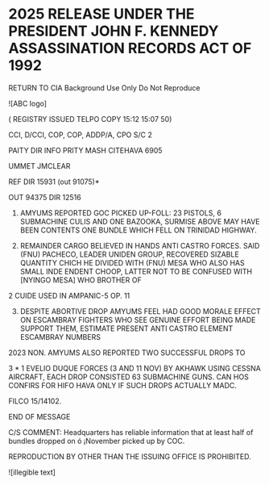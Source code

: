 # 2025 RELEASE UNDER THE PRESIDENT JOHN F. KENNEDY ASSASSINATION RECORDS ACT OF 1992

RETURN TO CIA
Background Use Only
Do Not Reproduce

![ABC logo]

( REGISTRY ISSUED TELPO COPY 15:12 15:07 50)

CCI, D/CCI, COP, COP, ADDP/A, CPO S/C 2

PAITY DIR INFO PRITY MASH CITEHAVA 6905

UMMET JMCLEAR

REF DIR 15931 (out 91075)*

OUT 94375
DIR 12516

1. AMYUMS REPORTED GOC PICKED UP-FOLL: 23 PISTOLS, 6 SUBMACHINE
   CULIS AND ONE BAZOOKA, SURMISE ABOVE MAY HAVE BEEN CONTENTS ONE
   BUNDLE WHICH FELL ON TRINIDAD HIGHWAY.

2. REMAINDER CARGO BELIEVED IN HANDS ANTI CASTRO FORCES.
   SAID (FNU) PACHECO, LEADER UNIDEN GROUP, RECOVERED SIZABLE QUANTITY
   CHICH HE DIVIDED WITH (FNU) MESA WHO ALSO HAS SMALL INDE ENDENT
   CHOOP, LATTER NOT TO BE CONFUSED WITH [NYINGO MESA] WHO BROTHER OF

2
CUIDE USED IN AMPANIC-5 OP. 11

3. DESPITE ABORTIVE DROP AMYUMS FEEL HAD GOOD MORALE EFFECT
   ON ESCAMBRAY FIGHTERS WHO SEE GENUINE EFFORT BEING MADE SUPPORT
   THEM, ESTIMATE PRESENT ANTI CASTRO ELEMENT ESCAMBRAY NUMBERS

2023 NON. AMYUMS ALSO REPORTED TWO SUCCESSFUL DROPS TO

3
*
1
EVELIO DUQUE FORCES (3 AND 11 NOV) BY AKHAWK USING CESSNA
AIRCRAFT, EACH DROP CONSISTED 63 SUBMACHINE GUNS. CAN HOS CONFIRS
FOR HIFO HAVA ONLY IF SUCH DROPS ACTUALLY MADC.

FILCO 15/14102.

END OF MESSAGE

C/S COMMENT: Headquarters has reliable information that at least half of bundles dropped on ó ¡November picked up by COC.

REPRODUCTION BY OTHER THAN THE ISSUING OFFICE IS PROHIBITED.

![illegible text]
